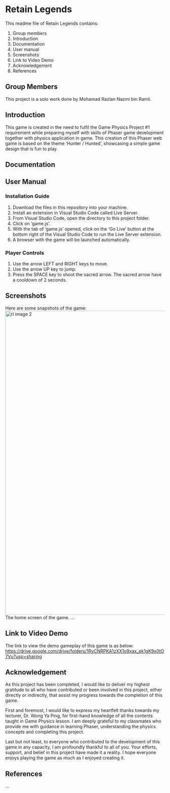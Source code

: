 # Retain Legends

This readme file of Retain Legends contains:
1. Group members
2. Introduction
3. Documentation
4. User manual
5. Screenshots
6. Link to Video Demo
7. Acknowledgement
8. References

## Group Members
This project is a solo work done by Mohamad Razlan Nazmi bin Ramli.

## Introduction
This game is created in the need to fulfil the Game Physics Project #1 requirement while preparing myself with skills of Phaser game development together with physics application in game. This creation of this Phaser web game is based on the theme ‘Hunter / Hunted’, showcasing a simple game design that is fun to play.

## Documentation

## User Manual

### Installation Guide ###
1. Download the files in this repository into your machine.
3. Install an extension in Visual Studio Code called Live Server.
4. From Visual Studio Code, open the directory to this project folder.
5. Click on ‘game.js’.
6. With the tab of ‘game.js’ opened, click on the ‘Go Live’ button at the bottom right of the Visual Studio Code to run the Live Server extension.
7. A browser with the game will be launched automatically.

### Player Controls ###
1. Use the arrow LEFT and RIGHT keys to move.
2. Use the arrow UP key to jump.
3. Press the SPACE key to shoot the sacred arrow. The sacred arrow have a cooldown of 2 seconds.




## Screenshots
Here are some snapshots of the game:
<img width="960" alt="rl image 2" src="https://github.com/razlannazmi/razlannazmi-retainlegends/assets/170949311/48046b3c-2349-4fe7-9f9d-e3c71f5e6a52">
The home screen of the game.
...

## Link to Video Demo
The link to view the demo gameplay of this game is as below:
https://drive.google.com/drive/folders/1RyCNRPKA1zXX1o9xax_ek1gK9x0tO7Vu?usp=sharing

## Acknowledgement
As this project has been completed, I would like to deliver my highest gratitude to all who have contributed or been involved in this project, either directly or indirectly, that assist my progress towards the completion of this game. 

First and foremost, I would like to express my heartfelt thanks towards my lecturer, Dr. Wong Ya Ping, for first-hand knowledge of all the contents taught in Game Physics lesson. I am deeply grateful to my classmates who provide me with guidance in learning Phaser, understanding the physics concepts and completing this project. 

Last but not least, to everyone who contributed to the development of this game in any capacity, I am profoundly thankful to all of you. Your efforts, support, and belief in this project have made it a reality. I hope everyone enjoys playing the game as much as I enjoyed creating it.

## References
...
